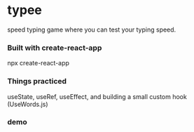 # typee
speed typing game where you can test your typing speed.

### Built with create-react-app
npx create-react-app

### Things practiced
useState, useRef, useEffect, and building a small custom hook (UseWords.js)

### demo
